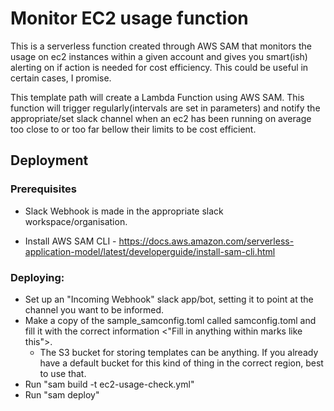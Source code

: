 # Monitor EC2 usage function 

This is a serverless function created through AWS SAM that monitors the usage on ec2 instances within a given account and gives you smart(ish) alerting on if action is needed for cost efficiency. This could be useful in certain cases, I promise.

This template path will create a Lambda Function using AWS SAM. This function will trigger regularly(intervals are set in parameters) and notify the appropriate/set slack channel when an ec2 has been running on average too close to or too far bellow their limits to be cost efficient.

## Deployment

### Prerequisites

- Slack Webhook is made in the appropriate slack workspace/organisation. 

- Install AWS SAM CLI - https://docs.aws.amazon.com/serverless-application-model/latest/developerguide/install-sam-cli.html

### Deploying:
   - Set up an "Incoming Webhook" slack app/bot, setting it to point at the channel you want to be informed.
   - Make a copy of the sample_samconfig.toml called samconfig.toml and fill it with the correct information <"Fill in anything within  marks like this">.
      - The S3 bucket for storing templates can be anything. If you already have a default bucket for this kind of thing in the correct region, best to use that.
   - Run "sam build -t ec2-usage-check.yml"
   - Run "sam deploy"

